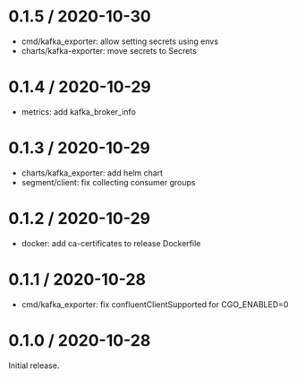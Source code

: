 # 0.1.5 / 2020-10-30

* cmd/kafka_exporter: allow setting secrets using envs
* charts/kafka-exporter: move secrets to Secrets

# 0.1.4 / 2020-10-29

* metrics: add kafka_broker_info

# 0.1.3 / 2020-10-29

* charts/kafka_exporter: add helm chart
* segment/client: fix collecting consumer groups

# 0.1.2 / 2020-10-29

* docker: add ca-certificates to release Dockerfile

# 0.1.1 / 2020-10-28

* cmd/kafka_exporter: fix confluentClientSupported for CGO_ENABLED=0

# 0.1.0 / 2020-10-28

Initial release.

